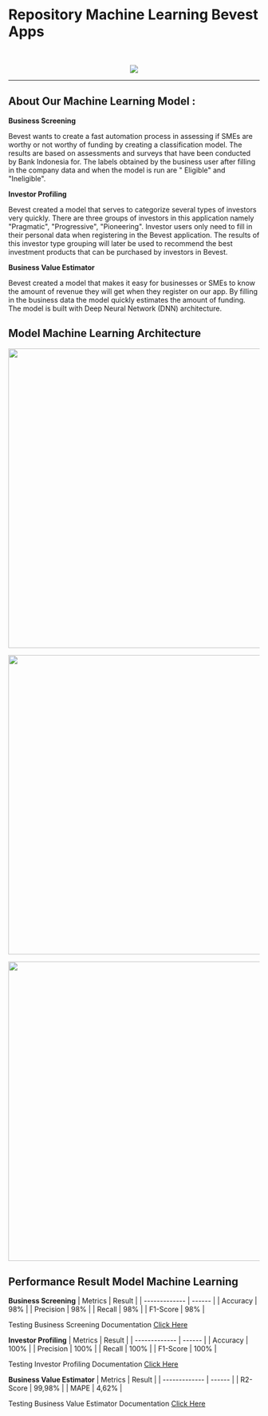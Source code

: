 # Repository Machine Learning Bevest Apps
<br>
<p align="center">
  <a href="https://github.com/DenverCoder1/readme-typing-svg"><img src="https://readme-typing-svg.herokuapp.com?font=Plus+Jakarta+Sans&weight=500&size=30&lines=B+E+V+E+S+T;Be+Investor,+Grow+Together+!;&center=true&color=1E90FF&width=500&height=45"></a>
</p>
<hr/>

## About Our Machine Learning Model :
**Business Screening**
<p>Bevest wants to create a fast automation process in assessing if SMEs are worthy or not worthy of funding by creating a classification model. The results are based on assessments and surveys that have been conducted by Bank Indonesia for. The labels obtained by the business user after filling in the company data and when the model is run are " Eligible" and "Ineligible".</p>

**Investor Profiling**
<p>Bevest created a model that serves to categorize several types of investors very quickly. There are three groups of investors in this application namely "Pragmatic", "Progressive", "Pioneering". Investor users only need to fill in their personal data when registering in the Bevest application. The results of this investor type grouping will later be used to recommend the best investment products that can be purchased by investors in Bevest.</p>

**Business Value Estimator**
<p>Bevest created a model that makes it easy for businesses or SMEs to know the amount of revenue they will get when they register on our app. By filling in the business data the model quickly estimates the amount of funding. The model is built with Deep Neural Network (DNN) architecture.</p>

## Model Machine Learning Architecture
<p align="left"> <img src="https://i.ibb.co/qYYYcb2/Feature-1-ML-Architecture.png" width="600px"></p> 
<p align="left"><img src="https://i.ibb.co/TqQYnT8/Feature-2-ML-Architecture.png" width="600px"></p> 
<p align="left"><img src="https://i.ibb.co/dg0gbXT/Feature-3-ML-Architecture.png" width="600px"></p> 

## Performance Result Model Machine Learning
**Business Screening**
|    Metrics    | Result |
| ------------- | ------ |
| Accuracy      | 98%    |
| Precision     | 98%    |
| Recall        | 98%    |
| F1-Score      | 98%    |

Testing Business Screening Documentation [Click Here](https://i.ibb.co/8M165dh/business-screening-testing.jpg)

**Investor Profiling**
|    Metrics    | Result |
| ------------- | ------ |
| Accuracy      | 100%   |
| Precision     | 100%   |
| Recall        | 100%   |
| F1-Score      | 100%   |

Testing Investor Profiling Documentation [Click Here](https://i.ibb.co/jL8gjMS/investor-profiling-testing.jpg)
  
**Business Value Estimator**
|    Metrics    | Result |
| ------------- | ------ |
| R2-Score      | 99,98% |
| MAPE          | 4,62%  |

Testing Business Value Estimator Documentation [Click Here](https://i.ibb.co/mDZk28P/business-value-estimator-testing.jpg)
